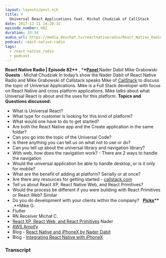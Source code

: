 ```yaml
---
layout: layouts/post.njk
title: >
  Universal React Applications feat. Michał Chudziak of CallStack
date: 2017-12-11 14:20:31
episode_number: 082
duration: 33:34
audio_url: https://media.devchat.tv/reactnativeradio/React_Native_Radio_Episode_82.mp3
podcast: react-native-radio
tags:
  - react_native_radio
  - podcast
---
```


**React Native Radio | Episode 82\*\*** <u> </u> \***\*<u>Panel </u>** Nader Dabit Mike Grabowski **Guests** : Michał&nbsp;Chudziak In today’s show the Nader Dabit of React Native Radio and Mike Grabowski of Callstack speaks Mike of [CallStack](http://CallStack.com) to discuss the topic of Universal Applications. Mike is a Full Stack developer with focus on React Native and cross platform applications. Mike talks about what Universal React is about and the uses for this platform. **Topics and Questions discussed:** &nbsp;

- What is Universal React?
- What type for customer is looking for this kind of platform?
- What would one have to do to get started?
- Are both the React Native app and the Create application in the same folder?
- Can you go into the topic of the Universal Code?
- Is there anything you can tell us on what not to use or do?
- Can you tell up about the universal library and navigation library?
- With web, how does the navigation work? - There are 2 ways to handle the navigation
- Would the universal application be able to handle desktop, or is it only for mobile?
- What are the benefit of adding at platform? Serially or at once?
- Are there any resources for getting started - [callstack.com](http://callstack.com)
- Tell us about React XP, React Native Web, and React Primitives?
- Would the process be different if you were building with React Primitives or React Web? Similar
- Do you do development with your clients within the company?
  &nbsp; **<u>Picks</u>\*\*** <u> </u>\*\*Mike G.
- Flutter
- RN Receiver
  Michał C.
- [React XP, React Web, and React Primitives](https://microsoft.github.io/reactxp/blog/)
  Nader
- [AWS Ampify](https://github.com/aws/aws-amplify)
- Blog - [React Native and iPhoneX by Nader Dabit](https://medium.com/react-native-training/react-native-iphonex-92ff511282af)
- Blog - [Integrating React Native with iPhoneX](https://medium.com/@rauliyohmc)

### Transcript
